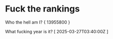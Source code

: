 # Fuck the rankings

Who the hell am I?
{ 13955800 }

What fucking year is it?
[ 2025-03-27T03:40:00Z ]
